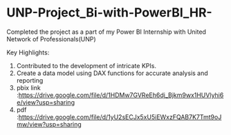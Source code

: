 # UNP-Project_Bi-with-PowerBI_HR-
Completed the project as a part of my Power BI Internship with United Network of Professionals(UNP)

Key Highlights:

1. Contributed to the development of intricate KPIs.
2. Create a data model using DAX functions for accurate analysis and reporting
3. pbix link :https://drive.google.com/file/d/1HDMw7GVReEh6dj_Bjkm9wx1HUVlyhi6e/view?usp=sharing
4. pdf :https://drive.google.com/file/d/1yU2sECJx5xU5iEWxzFQAB7K7Tmt9oJmw/view?usp=sharing
